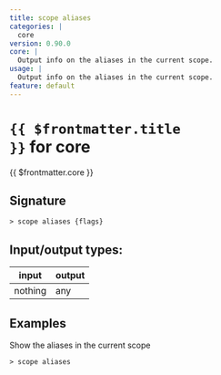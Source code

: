 ```yaml
---
title: scope aliases
categories: |
  core
version: 0.90.0
core: |
  Output info on the aliases in the current scope.
usage: |
  Output info on the aliases in the current scope.
feature: default
---
```


<!-- This file is automatically generated. Please edit the command in https://github.com/nushell/nushell instead. -->

# <code>{{ $frontmatter.title }}</code> for core

<div class='command-title'>{{ $frontmatter.core }}</div>

## Signature

`> scope aliases {flags} `

## Input/output types:

| input   | output |
| ------- | ------ |
| nothing | any    |

## Examples

Show the aliases in the current scope

```nu
> scope aliases

```

